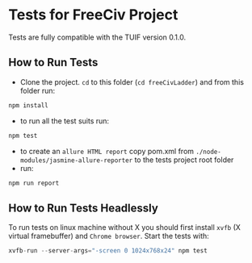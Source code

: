 # Tests for FreeCiv Project

Tests are fully compatible with the TUIF version 0.1.0.

## How to Run Tests

* Clone the project. `cd` to this folder (`cd freeCivLadder`) and from this folder run:

```javascript
npm install
```

* to run all the test suits run:

```javascript
npm test
```

* to create an `allure HTML report` copy pom.xml from `./node-modules/jasmine-allure-reporter` to the tests project root folder
* run:

```javascript
npm run report
```

## How to Run Tests Headlessly
To run tests on linux machine without X you should first install `xvfb` (X virtual framebuffer) and `Chrome browser`.
Start the tests with:

```javascript
xvfb-run --server-args="-screen 0 1024x768x24" npm test
```
